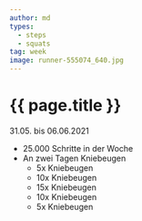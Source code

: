 ```yaml
---
author: md
types:
  - steps
  - squats
tag: week
image: runner-555074_640.jpg
---
```

# {{ page.title }}
31.05. bis 06.06.2021

- 25.000 Schritte in der Woche
- An zwei Tagen Kniebeugen
  - 5x Kniebeugen
  - 10x Kniebeugen
  - 15x Kniebeugen
  - 10x Kniebeugen
  - 5x Kniebeugen